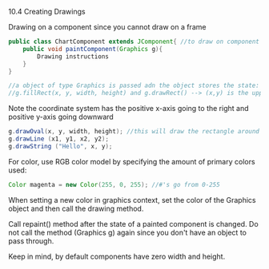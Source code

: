 10.4 Creating Drawings

Drawing on a component since you cannot draw on a frame

```java
public class ChartComponent extends JComponent{ //to draw on component and this methods is called whenever the component needs to be repainted
    public void paintComponent(Graphics g){
        Drawing instructions
    }
}

//a object of type Graphics is passed adn the object stores the state: current color, font, etc
//g.fillRect(x, y, width, height) and g.drawRect() --> (x,y) is the upper-left corner
```

Note the coordinate system has the positive x-axis going to the right and positive y-axis going downward

```java
g.drawOval(x, y, width, height); //this will draw the rectangle around the oval
g.drawLine (x1, y1, x2, y2);
g.drawString ("Hello", x, y);
```

For color, use RGB color model by specifying the amount of primary colors used:

```java
Color magenta = new Color(255, 0, 255); //#'s go from 0-255
```

When setting a new color in graphics context, set the color of the Graphics object and then call the drawing method.

Call repaint() method after the state of a painted component is changed. Do not call the method (Graphics g) again since you don't have an object to pass through. 

Keep in mind, by default components have zero width and height.